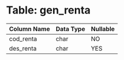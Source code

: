 # Table: gen_renta

| Column Name | Data Type | Nullable |
|-------------|-----------|----------|
| cod_renta | char | NO |
| des_renta | char | YES |
